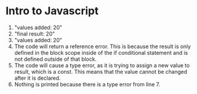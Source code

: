 # Intro to Javascript

1. "values added: 20"
2. "final result: 20" 
3. "values added: 20"
4. The code will return a reference error. This is because the result is only defined in the block scope inside of the if conditional statement and is not defined outside of that block.
5. The code will cause a type error, as it is trying to assign a new value to result, which is a const. This means that the value cannot be changed after it is declared. 
6. Nothing is printed because there is a type error from line 7.